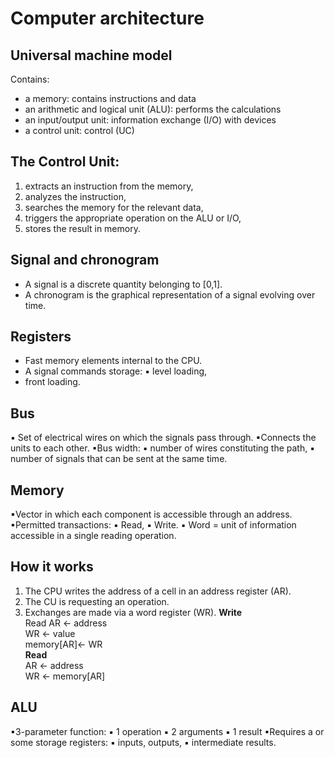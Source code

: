 # Computer architecture

## Universal machine model
Contains:
- a memory: contains instructions and data
- an arithmetic and logical unit (ALU): performs the calculations
- an input/output unit: information exchange (I/O) with devices
- a control unit: control (UC)

## The Control Unit:
1. extracts an instruction from the memory,
2. analyzes the instruction,
3. searches the memory for the relevant data,
4. triggers the appropriate operation on the ALU or I/O,
5. stores the result in memory.

## Signal and chronogram
- A signal is a discrete quantity belonging to [0,1].
- A chronogram is the graphical representation of a signal evolving over time.

## Registers
- Fast memory elements internal to the CPU.
- A signal commands storage: ▪ level loading,
- front loading.

## Bus
▪ Set of electrical wires on which the signals pass through.
▪Connects the units to each other.
▪Bus width:
▪ number of wires constituting the path,
▪ number of signals that can be sent at the same time.

## Memory
▪Vector in which each component is accessible through an address.
▪Permitted transactions: ▪ Read,
▪ Write.
▪ Word = unit of information accessible in a single reading operation.

## How it works
1. The CPU writes the address of a cell in an address register (AR).
2. The CU is requesting an operation.
3. Exchanges are made via a word register (WR).
**Write**      
Read AR ← address       
WR ← value       
memory[AR]← WR      
**Read**      
AR ← address       
WR ← memory[AR]     


## ALU

▪3-parameter function: ▪ 1 operation
▪ 2 arguments ▪ 1 result
▪Requires a or some storage registers: ▪ inputs, outputs,
▪ intermediate results.
        